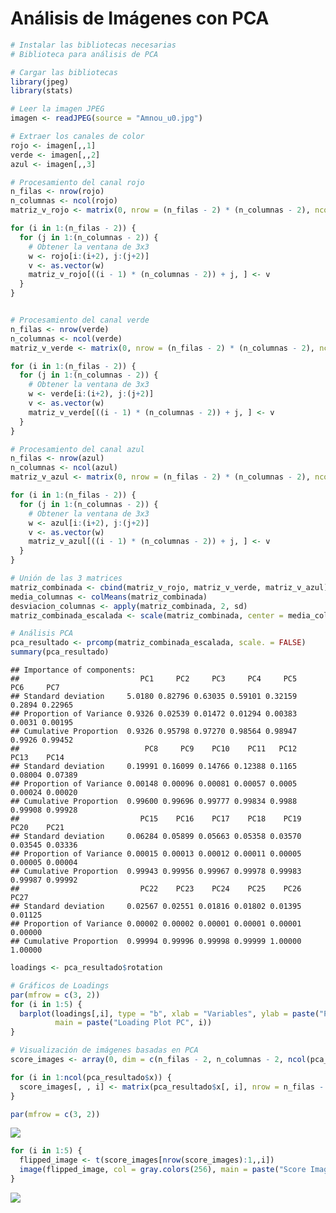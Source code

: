 Análisis de Imágenes con PCA
================

``` r
# Instalar las bibliotecas necesarias
# Biblioteca para análisis de PCA

# Cargar las bibliotecas
library(jpeg)
library(stats)

# Leer la imagen JPEG
imagen <- readJPEG(source = "Amnou_u0.jpg")

# Extraer los canales de color
rojo <- imagen[,,1]
verde <- imagen[,,2]
azul <- imagen[,,3]

# Procesamiento del canal rojo
n_filas <- nrow(rojo)
n_columnas <- ncol(rojo)
matriz_v_rojo <- matrix(0, nrow = (n_filas - 2) * (n_columnas - 2), ncol = 9)

for (i in 1:(n_filas - 2)) {
  for (j in 1:(n_columnas - 2)) {
    # Obtener la ventana de 3x3
    w <- rojo[i:(i+2), j:(j+2)]
    v <- as.vector(w)
    matriz_v_rojo[((i - 1) * (n_columnas - 2)) + j, ] <- v
  }
}


# Procesamiento del canal verde
n_filas <- nrow(verde)
n_columnas <- ncol(verde)
matriz_v_verde <- matrix(0, nrow = (n_filas - 2) * (n_columnas - 2), ncol = 9)

for (i in 1:(n_filas - 2)) {
  for (j in 1:(n_columnas - 2)) {
    # Obtener la ventana de 3x3
    w <- verde[i:(i+2), j:(j+2)]
    v <- as.vector(w)
    matriz_v_verde[((i - 1) * (n_columnas - 2)) + j, ] <- v
  }
}

# Procesamiento del canal azul
n_filas <- nrow(azul)
n_columnas <- ncol(azul)
matriz_v_azul <- matrix(0, nrow = (n_filas - 2) * (n_columnas - 2), ncol = 9)

for (i in 1:(n_filas - 2)) {
  for (j in 1:(n_columnas - 2)) {
    # Obtener la ventana de 3x3
    w <- azul[i:(i+2), j:(j+2)]
    v <- as.vector(w)
    matriz_v_azul[((i - 1) * (n_columnas - 2)) + j, ] <- v
  }
}

# Unión de las 3 matrices
matriz_combinada <- cbind(matriz_v_rojo, matriz_v_verde, matriz_v_azul)
media_columnas <- colMeans(matriz_combinada)
desviacion_columnas <- apply(matriz_combinada, 2, sd)
matriz_combinada_escalada <- scale(matriz_combinada, center = media_columnas, scale = desviacion_columnas)

# Análisis PCA
pca_resultado <- prcomp(matriz_combinada_escalada, scale. = FALSE)
summary(pca_resultado)
```

    ## Importance of components:
    ##                           PC1     PC2     PC3     PC4     PC5    PC6     PC7
    ## Standard deviation     5.0180 0.82796 0.63035 0.59101 0.32159 0.2894 0.22965
    ## Proportion of Variance 0.9326 0.02539 0.01472 0.01294 0.00383 0.0031 0.00195
    ## Cumulative Proportion  0.9326 0.95798 0.97270 0.98564 0.98947 0.9926 0.99452
    ##                            PC8     PC9    PC10    PC11   PC12    PC13    PC14
    ## Standard deviation     0.19991 0.16099 0.14766 0.12388 0.1165 0.08004 0.07389
    ## Proportion of Variance 0.00148 0.00096 0.00081 0.00057 0.0005 0.00024 0.00020
    ## Cumulative Proportion  0.99600 0.99696 0.99777 0.99834 0.9988 0.99908 0.99928
    ##                           PC15    PC16    PC17    PC18    PC19    PC20    PC21
    ## Standard deviation     0.06284 0.05899 0.05663 0.05358 0.03570 0.03545 0.03336
    ## Proportion of Variance 0.00015 0.00013 0.00012 0.00011 0.00005 0.00005 0.00004
    ## Cumulative Proportion  0.99943 0.99956 0.99967 0.99978 0.99983 0.99987 0.99992
    ##                           PC22    PC23    PC24    PC25    PC26    PC27
    ## Standard deviation     0.02567 0.02551 0.01816 0.01802 0.01395 0.01125
    ## Proportion of Variance 0.00002 0.00002 0.00001 0.00001 0.00001 0.00000
    ## Cumulative Proportion  0.99994 0.99996 0.99998 0.99999 1.00000 1.00000

``` r
loadings <- pca_resultado$rotation

# Gráficos de Loadings
par(mfrow = c(3, 2))
for (i in 1:5) {
  barplot(loadings[,i], type = "b", xlab = "Variables", ylab = paste("PC", i, "Loading"), 
          main = paste("Loading Plot PC", i))
}

# Visualización de imágenes basadas en PCA
score_images <- array(0, dim = c(n_filas - 2, n_columnas - 2, ncol(pca_resultado$x)))

for (i in 1:ncol(pca_resultado$x)) {
  score_images[, , i] <- matrix(pca_resultado$x[, i], nrow = n_filas - 2, ncol = n_columnas - 2, byrow = TRUE)
}

par(mfrow = c(3, 2))
```

![](z_files/figure-gfm/unnamed-chunk-1-1.png)<!-- -->

``` r
for (i in 1:5) {
  flipped_image <- t(score_images[nrow(score_images):1,,i])
  image(flipped_image, col = gray.colors(256), main = paste("Score Image PC", i))
}
```

![](z_files/figure-gfm/unnamed-chunk-1-2.png)<!-- -->
